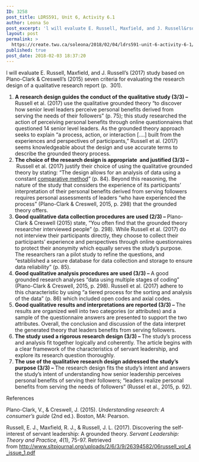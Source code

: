 ```yaml
---
ID: 3258
post_title: LDRS591, Unit 6, Activity 6.1
author: Leona So
post_excerpt: 'l will evaluate E. Russell, Maxfield, and J. Russell&rsquo;s (2017) study based on Plano-Clark &amp; Creswell&rsquo;s (2015) seven criteria for evaluating the research design of a qualitative research report (p.&nbsp; 301). A research design guides the conduct of the qualitative study (3/3) &ndash;&nbsp; Russell et al. (2017) use the qualitative grounded theory &ldquo;to discover how &hellip; <p><a href="https://create.twu.ca/soleona/2018/02/04/ldrs591-unit-6-activity-6-1/">Continue reading<span> "LDRS591, Unit 6, Activity 6.1"</span></a></p>'
layout: post
permalink: >
  https://create.twu.ca/soleona/2018/02/04/ldrs591-unit-6-activity-6-1/
published: true
post_date: 2018-02-03 18:37:20
---
```

l will evaluate E. Russell, Maxfield, and J. Russell&#8217;s (2017) study based on Plano-Clark &amp; Creswell&#8217;s (2015) seven criteria for evaluating the research design of a qualitative research report (p.  301).

<ol>
<li><strong>A research design guides the conduct of the qualitative study (3/3) &#8211;  </strong>Russell et al. (2017) use the qualitative grounded theory &#8220;to discover how senior level leaders perceive personal benefits derived from serving the needs of their followers&#8221; (p. 75); this study researched the action of perceiving personal benefits through online questionnaires that questioned 14 senior level leaders. As the grounded theory approach seeks to explain &#8220;a process, action, or interaction [&#8230;.] built from the experiences and perspectives of participants,&#8221; Russell et al. (2017) seems knowledgeable about the design and use accurate terms to describe the grounded theory process.</li>
<li><strong>The choice of the research design is appropriate  and justified (3/3) &#8211; </strong>Russell et al. (2017) justify their choice of using the qualitative grounded theory by stating: &#8220;The design allows for an analysis of data using a constant <a href="http://polisci.berkeley.edu/sites/default/files/people/u3827/APSA-TheComparativeMethod.pdf">comparative method</a>&#8221; (p. 84). Beyond this reasoning, the nature of the study that considers the experience of its participants&#8217; interpretation of their personal benefits derived from serving followers requires personal assessments of leaders &#8220;who have experienced the process&#8221; (Plano-Clark &amp; Creswell, 2015, p. 298) that the grounded theory offers.</li>
<li><strong>Good qualitative data collection procedures are used (2/3) &#8211; </strong>Plano-Clark &amp; Creswell (2015) state, &#8220;You often find that the grounded theory researcher interviewed people&#8221; (p. 298). While Russell et al. (2017) do not interview their participants directly, they choose to collect their participants&#8217; experience and perspectives through online questionnaires to protect their anonymity which equally serves the study&#8217;s purpose. The researchers ran a pilot study to refine the questions, and &#8220;established a secure database for data collection and storage to ensure data reliability&#8221; (p. 85).</li>
<li><strong>Good qualitative analysis procedures are used (3/3) &#8211; </strong>A good grounded research analyses &#8220;data using multiple stages of coding&#8221; (Plano-Clark &amp; Creswell, 2015, p. 298). Russell et al. (2017) adhere to this characteristic by using &#8220;a tiered process for the sorting and analysis of the data&#8221; (p. 86) which included open codes and axial codes.</li>
<li><strong>Good qualitative results and interpretations are reported (3/3) &#8211; </strong>The results are organized well into two categories (or attributes) and a sample of the questionnaire answers are presented to support the two attributes. Overall, the conclusion and discussion of the data interpret the generated theory that leaders benefits from serving followers.</li>
<li><strong>The study used a rigorous research design (3/3) &#8211; </strong>The study&#8217;s process and analysis fit together logically and coherently. The article begins with a clear framework of the characteristics of servant leadership, and explore its research question thoroughly.</li>
<li><strong>The use of the qualitative research design addressed the study&#8217;s purpose (3/3) &#8211; </strong>The research design fits the study&#8217;s intent and answers the study&#8217;s intent of understanding how senior leadership perceives personal benefits of serving their followers; &#8220;leaders realize personal benefits from serving the needs of followers&#8221; (Russel et al., 2015, p. 92).</li>
</ol>

References

Plano-Clark, V., &amp; Creswell, J. (2015). <em>Understanding research: A consumer’s guide</em> (2nd ed.). Boston, MA: Pearson.

<div id="body" class="clearfix">
<div id="layout" class="pagewidth clearfix">
<div id="content" class="clearfix">
<div id="page-1342" class="type-page">
<div class="page-content entry-content">
Russell, E. J., Maxfield, R. J., &amp; Russell, J. L. (2017). Discovering the self-interest of servant leadership: A grounded theory. <em>Servant Leadership: Theory and Practice, 4</em>(1), 75-97. Retrieved from <a href="http://www.sltpjournal.org/uploads/2/6/3/9/26394582/06russell_vol_4_issue_1.pdf">http://www.sltpjournal.org/uploads/2/6/3/9/26394582/06russell_vol_4_issue_1.pdf</a>
</div>
</div>
</div>
</div>
</div>